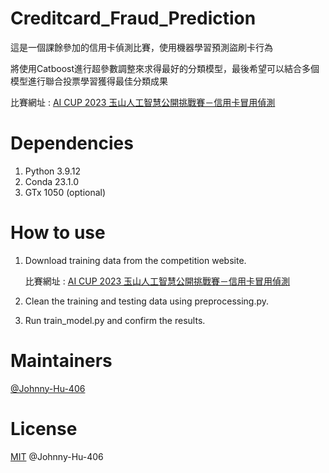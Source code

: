 # Creditcard_Fraud_Prediction
這是一個課餘參加的信用卡偵測比賽，使用機器學習預測盜刷卡行為

將使用Catboost進行超參數調整來求得最好的分類模型，最後希望可以結合多個模型進行聯合投票學習獲得最佳分類成果

比賽網址 : [AI CUP 2023 玉山人工智慧公開挑戰賽－信用卡冒用偵測](https://tbrain.nchc.org.tw/Competitions/Details/31)

# Dependencies
1. Python 3.9.12
2. Conda 23.1.0
3. GTx 1050 (optional)

# How to use
1. Download training data from the competition website.

    比賽網址 : [AI CUP 2023 玉山人工智慧公開挑戰賽－信用卡冒用偵測](https://tbrain.nchc.org.tw/Competitions/Details/31)

2. Clean the training and testing data using preprocessing.py.
3. Run train_model.py and confirm the results.

# Maintainers
[@Johnny-Hu-406](https://github.com/Johnny-Hu-406)

# License
[MIT](LICENSE) @Johnny-Hu-406
